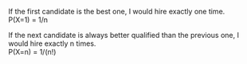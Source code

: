 If the first candidate is the best one, I would hire exactly one time.  
P(X=1) = 1/n  

If the next candidate is always better qualified than the previous one, I would hire exactly n times.   
P(X=n) = 1/(n!)
